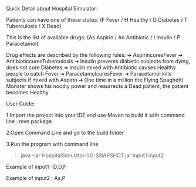 Quick Detail about Hospital Simulator:

Patients can have one of these states: (F Fever / H Healthy / D Diabetes / T Tuberculosis / X Dead)

This is the list of available drugs: (As Aspirin / An Antibiotic / I Insulin / P Paracetamol)

Drug effects are described by the following rules:
➔ AspirincuresFever
➔ AntibioticcuresTuberculosis
➔ Insulin prevents diabetic subjects from dying, does not cure Diabetes
➔ Insulin mixed with Antibiotic causes Healthy people to catch Fever
➔ ParacetamolcuresFever
➔ Paracetamol kills subjects if mixed with Aspirin
➔ One time in a million the Flying Spaghetti Monster shows his noodly power and resurrects a Dead patient, the patient becomes Healthy

User Guide:

1.Import the project into your IDE and use Maven to build it with command line : mvn package

2.Open Command Line and go to the build folder

3.Run the program with command line

>java -jar HospitalSimulator-1.0-SNAPSHOT.jar input1 input2

Example of input1 : D,D,F

Example of input2 : As,P


